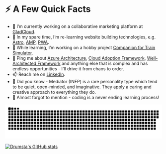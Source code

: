 # ⚡️ A Few Quick Facts

- 📝 I’m currently working on a collaborative marketing platform at [GladCloud](https://www.github.com/gladcloud/).
- 🔭 In my spare time, I’m re-learning website building technologies, e.g. [Astro](https://docs.astro.build/), [AMP](https://amp.dev/), [PWA](https://web.dev/progressive-web-apps/).
- 🌱 While learning, I’m working on a hobby project [Companion for Train Simulator](https://github.com/drumsta/companion-for-ts).
- 💬 Ping me about [Azure Architecture](https://learn.microsoft.com/en-us/azure/architecture/), [Cloud Adoption Framework](https://github.com/Azure/caf-terraform-landingzones), [Well-Architected Framework](https://learn.microsoft.com/azure/architecture/framework/) and anything else that is complex and has endless opportunities - I'll drive it from chaos to order.
- 📫 Reach me on [LinkedIn](https://www.linkedin.com/in/adrumsta/).
- 📙 Did you know - Mediator (INFP) is a rare personality type which tend to be quiet, open-minded, and imaginative. They apply a caring and creative approach to everything they do.
- 🎉 Almost forgot to mention - coding is a never ending learning process!

![Funny Contributions Animation](contributions.svg)

[![Drumsta's GitHub stats](https://github-readme-stats.vercel.app/api?username=drumsta&count_private=true&hide=contribs&show_icons=true&theme=vue-dark)](https://github.com/anuraghazra/github-readme-stats)
